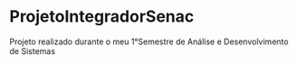 # ProjetoIntegradorSenac
Projeto realizado durante o meu 1°Semestre de Análise e Desenvolvimento de Sistemas
